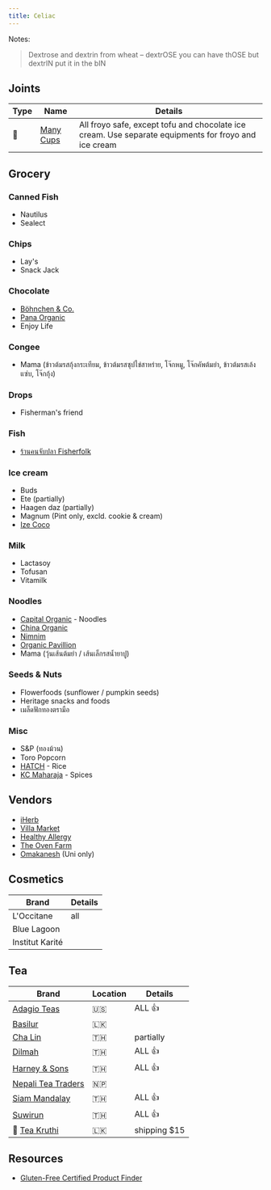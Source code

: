 ```yaml
---
title: Celiac
---
```


Notes:
> Dextrose and dextrin from wheat – dextrOSE you can have thOSE but dextrIN put it in the bIN

## Joints
| Type | Name                                 | Details                                                                                              |
| ---- | ------------------------------------ | ---------------------------------------------------------------------------------------------------- |
| 🍦  | [Many Cups](http://www.manycups.com) | All froyo safe, except tofu and chocolate ice cream. Use separate equipments for froyo and ice cream |

## Grocery

### Canned Fish
- Nautilus
- Sealect

### Chips
- Lay's
- Snack Jack

### Chocolate
- [Böhnchen & Co.](https://www.facebook.com/boehnchenchocolate/)
- [Pana Organic](https://pana-organic.com)
- Enjoy Life

### Congee
- Mama (ข้าวต้มรสกุ้งกระเทียม, ข้าวต้มรสซุปไข่สาหร่าย, โจ๊กหมู, โจ๊กคัพต้มยำ, ข้าวต้มรสเล้งแซ่บ, โจ๊กกุ้ง)

### Drops
- Fisherman's friend

### Fish
- [ร้านคนจับปลา Fisherfolk](https://www.facebook.com/FisherfolkSE/)

### Ice cream
- Buds
- Ete (partially)
- Haagen daz (partially)
- Magnum (Pint only, excld. cookie & cream)
- [Ize Coco](http://www.izecoco.com/product.html)

### Milk
- Lactasoy
- Tofusan
- Vitamilk

### Noodles
- [Capital Organic](https://www.capital-organic.com/catalog.aspx) - Noodles
- [China Organic](https://www.chitaorganicfood.co.th/category)
- [Nimnim](https://www.nimnimnoodle.com)
- [Organic Pavillion](https://shopee.co.th/organicpavilion)
- Mama (วุ้นเส้นต้มยำ / เส้นเล็กรสน้ำยาปู)

### Seeds & Nuts
- Flowerfoods (sunflower / pumpkin seeds)
- Heritage snacks and foods
- เมล็ดฟักทองตรามือ

### Misc
- S&P (ทองม้วน)
- Toro Popcorn
- [HATCH](https://www.facebook.com/hatchgoodies) - Rice
- [KC Maharaja](https://shopee.co.th/shop/7163184) - Spices

## Vendors
- [iHerb](https://th.iherb.com/)
- [Villa Market](https://shoponline.villamarket.com/home)
- [Healthy Allergy](https://www.healthyallergy.com/shop-category/)
- [The Oven Farm](https://www.theovenfarm.com/products)
- [Omakanesh](https://www.facebook.com/omakanesh/) (Uni only)



## Cosmetics
| Brand           | Details |
| --------------- | ------- |
| L'Occitane      | all     |
| Blue Lagoon     |         |
| Institut Karité |         |

## Tea
| Brand                                                                                             | Location | Details                                        |
| ------------------------------------------------------------------------------------------------- | -------- | ---------------------------------------------- |
| [Adagio Teas](https://www.adagio.com)                                                             | 🇺🇸     | ALL 👍                                        |
| [Basilur](https://www.basilurtea.com/)                                                            | 🇱🇰     |                                                |
| [Cha Lin](https://th-th.facebook.com/pg/LhinTeaShop2/shop/?referral_code=page_shop_tab&preview=1) | 🇹🇭     | partially                                      |
| [Dilmah](https://shop.dilmahteathailand.com/en/)                                                  | 🇹🇭     | ALL 👍                                        |
| [Harney & Sons](https://harneyteasthailand.com)                                                   | 🇹🇭     | ALL 👍                                        |
| [Nepali Tea Traders](https://www.nepaliteatraders.com/collections/black-tea)                      | 🇳🇵     |                                                |
| [Siam Mandalay](https://www.facebook.com/SiamMandalayHealthandWellness/)                          | 🇹🇭     | ALL 👍                                        |
| [Suwirun](http://www.suwirunteashop.com/)           | 🇹🇭     | ALL 👍                                        |
| 🔸 [Tea Kruthi](https://teakruthi.com/collections/our-teas)                                      | 🇱🇰     | shipping $15                                 |


## Resources
- [Gluten-Free Certified Product Finder](https://gfco.org/product-directory/)

